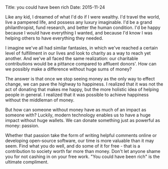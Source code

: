 Title: you could have been rich
Date: 2015-11-24

Like any kid, I dreamed of what I'd do if I were wealthy. I'd travel the world,
live a pampered life, and possess any luxury imaginable. I'd be a grand
philanthropist, fund research, and better the human condition. I'd be happy
because I would have everything I wanted, and because I'd know I was helping
others to have everything they needed.

I imagine we've all had similar fantasies, in which we've reached a certain
level of fulfillment in our lives and look to charity as a way to reach yet
another. And we've all faced the same realization: our charitable contributions
would be a pittance compared to affluent donors'. How can we possibly make a
difference without huge sums of money?

The answer is that once we stop seeing money as the only way to effect change,
we can pave the highway to happiness. I realized that it was not the act of
donating that makes me happy, but the more holistic idea of helping people in
general. I realized that it was possible to achieve happiness without the
middleman of money.

But how can someone without money have as much of an impact as someone with?
Luckily, modern technology enables us to have a huge impact without huge
wallets. We can donate something just as powerful as money: passion.

Whether that passion take the form of writing helpful comments online or
developing open-source software, our time is more valuable than it may seem.
Find what you do well, and do some of it for free - that is a contribution to
society worth far more than money. Don't let anyone shame you for not cashing
in on your free work. "You could have been rich" is the ultimate compliment.
